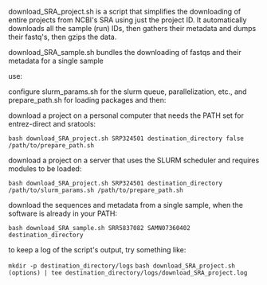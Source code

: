 download_SRA_project.sh is a script that simplifies the downloading of entire projects from NCBI's SRA using just the project ID. It automatically downloads all the sample (run) IDs, then gathers their metadata and dumps their fastq's, then gzips the data.

download_SRA_sample.sh bundles the downloading of fastqs and their metadata for a single sample

use:

configure slurm_params.sh for the slurm queue, parallelization, etc., and prepare_path.sh for loading packages and then:

download a project on a personal computer that needs the PATH set for entrez-direct and sratools:

`bash download_SRA_project.sh SRP324501 destination_directory false /path/to/prepare_path.sh`

download a project on a server that uses the SLURM scheduler and requires modules to be loaded:

`bash download_SRA_project.sh SRP324501 destination_directory /path/to/slurm_params.sh /path/to/prepare_path.sh`

download the sequences and metadata from a single sample, when the software is already in your PATH:

`bash download_SRA_sample.sh SRR5837082 SAMN07360402 destination_directory`

to keep a log of the script's output, try something like:

`mkdir -p destination_directory/logs`
`bash download_SRA_project.sh (options) | tee destination_directory/logs/download_SRA_project.log`
